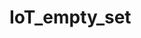 # IoT_empty_set

<!-- sudo apt update
sudo apt install -y python3-picamera2 python3-opencv ffmpeg -->
